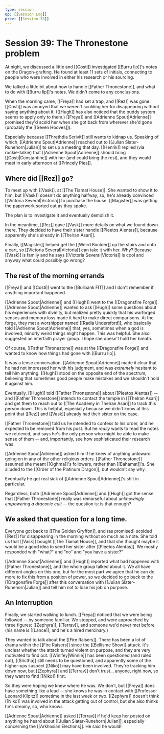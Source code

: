 ```yaml
---
type: session
up: [[Session Log]]
prev: [[Session-38]]
---
```


# Session 39: The Thronestone problem

At night, we discussed a little and [[Costi]] investigated [[Burru Ilp]]'s notes on the Dragon-grafting. He found at least 11 sets of initials, connecting to people who were involved in either his research or his sourcing.

We talked a little bit about how to handle [[Father Thronestone]], and what to do with [[Burru Ilp]]'s notes. We didn't come to any conclusions.

When the morning came, [[Freya]] had set a trap, and [[Rez]] was gone. [[Costi]] was annoyed that we weren't scolding her for disappearing without saying anything about it. ([[Hugh]] has also noticed that the buddy system seems to apply only to them.) [[Freya]] and [[Adrienne Spout|Adrienne]] promised they'd scold her when she got back from wherever she'd gone (probably the [[Seven Hooves]]).

Especially because [[Threthdia Scrivit]] still wants to kidnap us. Speaking of which, [[Adrienne Spout|Adrienne]] reached out to [[Julian Slater-Runehorn|Julian]] to set up a meeting that day. [[Henrik]] replied (via rockie-talkie) that [[Adrienne Spout|Adrienne]] should bring [[Costi|Constantine]] with her (and could bring the rest), and they would meet in early afternoon at [[Princely Pies]]. 

## Where did [[Rez]] go? 
To meet up with [[Vask]], at [[The Tiamat House]]. She wanted to show it to him, but [[Vask]] doesn't do anything halfway, so, he's already convinced [[Victoria Several|Victoria]] to purchase the house. [[Magister]] was getting the paperwork sorted out as they spoke. 

The plan is to investigate it and eventually demolish it.

In the meantime, [[Rez]] gave [[Vask]] more details on what we found down there. They decided to have their sister handle [[Pleetos Alentas]], because apparently she's already in [[Thelran Asari]]. 

Finally, [[Magister]] helped get the [[Weird Boulder]] up the stairs and onto a cart, so [[Victoria Several|Victoria]] can take it with her. Why? Because [[Vask]] is family and he says [[Victoria Several|Victoria]] is cool and anyway what could possibly go wrong? 

## The rest of the morning errands
[[Freya]] and [[Costi]] went to the [[Burbank FIT]] and I don't remember if anything important happened.

[[Adrienne Spout|Adrienne]] and [[Hugh]] went to the [[Dragonsfire Forge]]. [[Adrienne Spout|Adrienne]] wanted to ask [[Hugh]] some questions about his experiences with divinity, but realized pretty quickly that his warforged senses and memory loss made it hard to make direct comparisons. At the forge, they met a worshipper named [[Radia Undersford]], who basically told [[Adrienne Spout|Adrienne]] that, yes, sometimes when a god is involved, minorly weird things might happen. This was helpful. She also suggested an interfaith prayer group. I hope she doesn't hold her breath.

Of course, [[Father Thronestone]] was at the [[Dragonsfire Forge]] and wanted to know how things had gone with [[Burru Ilp]]. 

It was a tense conversation. [[Adrienne Spout|Adrienne]] made it clear that he had not impressed her with his judgment, and was *extremely* hesitant to tell him anything. [[Hugh]] stood on the opposite end of the spectrum, believing that sometimes good people make mistakes and we shouldn't hold it against him. 

Eventually, [[Hugh]] told [[Father Thronestone]] about [[Pleetos Alentas]] -- and [[Father Thronestone]] intends to contact the temple in [[Thelran Asari]] and get them to reach out to [[The Academy in Thelran Asari]] to track this person down. This is helpful, especially because we didn't know at this point that [[Rez]] and [[Vask]] already had their sister on the case.

[[Father Thronestone]] told us he intended to confess to his order, and he expected to be removed from his post. But he *really* wants to read the notes we retrieved, and says he's the only person who might be able to make sense of them -- and, importantly, see how sophisticated their research was. 

[[Adrienne Spout|Adrienne]] asked him if he knew of anything untoward going on in any of the other religious orders. [[Father Thronestone]] assumed she meant [[Oghma]]'s followers, rather than [[Bahamat]]'s. She alluded to the [[Order of the Platinum Dragon]], but wouldn't say why.

Eventually he got real sick of [[Adrienne Spout|Adrienne]]'s shit in particular.

Regardless, both [[Adrienne Spout|Adrienne]] and [[Hugh]] got the sense that [[Father Thronestone]] really was remorseful about *unknowingly empowering a draconic cult* -- the question is: is that enough? 

## We asked that question for a long time.
Everyone got back to [[The Golden Gryffon]], and (as promised) scolded [[Rez]] for disappearing in the morning without so much as a note. She told us that [[Vask]] bought [[The Tiamat House]], and that she thought maybe it would be a good idea to send her sister after [[Pleetos Alentas]]. We mostly responded with "what?" and "no" and "you have a sister?"

[[Adrienne Spout|Adrienne]] and [[Hugh]] reported what had happened with [[Father Thronestone]], and the whole group talked about it. We all have different angles on this one, but for the most part we agree that he can do more to fix this from a position of power, so we decided to go back to the [[Dragonsfire Forge]] after this conversation with [[Julian Slater-Runehorn|Julian]] and tell him not to lose his job on purpose.

## An Interruption
Finally, we started walking to lunch. [[Freya]] noticed that we were being followed -- by someone familiar. We stopped, and were approached by three figures: [[Zephyra]], [[Terrav]], and someone we'd never met before (his name is [[Lance]], and he's a hired mercinary.)

They wanted to talk about the [[Fire Raisers]]. There has been a lot of drama within the [[Fire Raisers]] since the [[Bellisme Show]] attack. It's unclear whether the attack turned violent on purpose, and they are very motivated to find out. [[Winifey|Winnie]] has been questioned (and ruled out), [[Srictha]] still needs to be questioned, and apparently some of the higher-ups suspect [[Niko]] may have been involved. They're tracking him down now, but [[Zephyra]] and [[Terrav]] don't trust... anyone, right now, so they want to find [[Niko]] first. 

So they were hoping we knew where he was. We don't, but [[Freya]] does have something like a lead -- she knows he was in contact with [[Professor Leonard Klipitz]] sometime in the last week or two. [[Zephyra]] doesn't think [[Niko]] was involved in the attack getting out of control, but she also thinks he's dreamy, so, who knows

[[Adrienne Spout|Adrienne]] asked [[Terrav]] if he'd keep her posted on anything he heard about [[Julian Slater-Runehorn|Julian]], especially concerning the [[Arkhosian Elections]]. He said he would!

